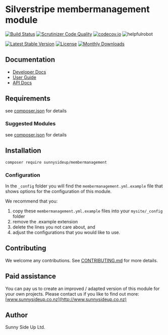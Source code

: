 # Silverstripe membermanagement module
[![Build Status](https://travis-ci.org/sunnysideup/silverstripe-membermanagement.svg?branch=master)](https://travis-ci.org/sunnysideup/silverstripe-membermanagement)
[![Scrutinizer Code Quality](https://scrutinizer-ci.com/g/sunnysideup/silverstripe-membermanagement/badges/quality-score.png?b=master)](https://scrutinizer-ci.com/g/sunnysideup/silverstripe-membermanagement/?branch=master)
[![codecov.io](https://codecov.io/github/sunnysideup/silverstripe-membermanagement/coverage.svg?branch=master)](https://codecov.io/github/sunnysideup/silverstripe-membermanagement?branch=master)
![helpfulrobot](https://helpfulrobot.io/sunnysideup/membermanagement/badge)

[![Latest Stable Version](https://poser.pugx.org/sunnysideup/membermanagement/version)](https://packagist.org/packages/sunnysideup/membermanagement)
[![License](https://poser.pugx.org/sunnysideup/membermanagement/license)](https://packagist.org/packages/sunnysideup/membermanagement)
[![Monthly Downloads](https://poser.pugx.org/sunnysideup/membermanagement/d/monthly)](https://packagist.org/packages/sunnysideup/membermanagement)


## Documentation



 * [Developer Docs](docs/en/INDEX.md)
 * [User Guide](docs/en/userguide.md)
 * [API Docs](http://docs.ssmods.com/sunnysideup/membermanagement/classes.xhtml)

## Requirements



see [composer.json](composer.json) for details

### Suggested Modules



see [composer.json](composer.json) for details


## Installation


```
composer require sunnysideup/membermanagement
```

### Configuration



In the `_config` folder you will find the `membermanagement.yml.example`
file that shows options for the configuration of this module.

We recommend that you:

  1. copy these `membermanagement.yml.example` files into your
`mysite/_config` folder
  2. remove the .example extension
  3. delete the lines you not care about, and
  4. adjust the configurations that you would like to use.


## Contributing



We welcome any contributions. See [CONTRIBUTING.md](CONTRIBUTING.md) for more details.

## Paid assistance



You can pay us to create an improved / adapted version of this module for your own projects.  Please contact us if you like to find out more: [www.sunnysideup.co.nz](http://www.sunnysideup.co.nz)

## Author



Sunny Side Up Ltd.

